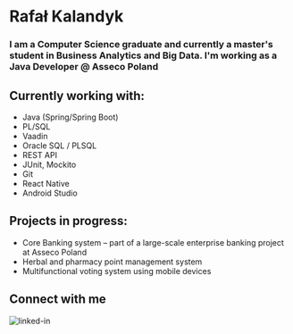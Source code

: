 # Rafał Kalandyk

### I am a Computer Science graduate and currently a master's student in Business Analytics and Big Data. I'm working as a Java Developer @ Asseco Poland

## Currently working with: 
- Java (Spring/Spring Boot)   
- PL/SQL   
- Vaadin   
- Oracle SQL / PLSQL   
- REST API   
- JUnit, Mockito   
- Git   
- React Native   
- Android Studio   

## Projects in progress:
- Core Banking system – part of a large-scale enterprise banking project at Asseco Poland  
- Herbal and pharmacy point management system  
- Multifunctional voting system using mobile devices  

## Connect with me  
[<img align="left" alt="linked-in" src="https://img.shields.io/badge/linkedin-%230077B5.svg?&style=for-the-badge&logo=linkedin&logoColor=white" />](https://www.linkedin.com/in/rafal-kalandyk)
